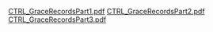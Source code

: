 [CTRL_GraceRecordsPart1.pdf](https://github.com/user-attachments/files/16125541/CTRL_GraceRecordsPart1.pdf)
[CTRL_GraceRecordsPart2.pdf](https://github.com/user-attachments/files/16125543/CTRL_GraceRecordsPart2.pdf)
[CTRL_GraceRecordsPart3.pdf](https://github.com/user-attachments/files/16125545/CTRL_GraceRecordsPart3.pdf)
